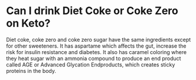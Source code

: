 # Can I drink Diet Coke or Coke Zero on Keto?

Diet coke, coke zero and coke zero sugar have the same ingredients except for other sweeteners. It has aspartame which affects the gut, increase the risk for insulin resistance and diabetes. It also has caramel coloring where they heat sugar with an ammonia compound to produce an end product called AGE or Advanced Glycation Endproducts, which creates sticky proteins in the body.